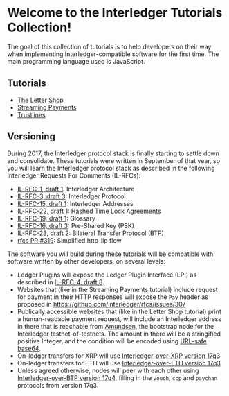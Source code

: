 # Welcome to the Interledger Tutorials Collection!

The goal of this collection of tutorials is to help developers
on their way when implementing Interledger-compatible software for the
first time. The main programming language used is JavaScript.

## Tutorials

* [The Letter Shop](../tutorials/letter-shop)
* [Streaming Payments](../tutorials/streaming-payments)
* [Trustlines](../tutorials/trustlines)

## Versioning

During 2017, the Interledger protocol stack is finally starting to settle
down and consolidate. These tutorials were written in September of that year,
so you will learn the Interledger protocol stack as described in the following
Interledger Requests For Comments (IL-RFCs):

* [IL-RFC-1, draft 1](https://interledger.org/rfcs/0001-interledger-architecture/draft-1.html): Interledger Architecture
* [IL-RFC-3, draft 3](https://interledger.org/rfcs/0003-interledger-protocol/draft-3.html): Interledger Protocol
* [IL-RFC-15, draft 1](https://interledger.org/rfcs/0015-ilp-addresses/draft-1.html): Interledger Addresses
* [IL-RFC-22, draft 1](https://interledger.org/rfcs/0022-hashed-timelock-agreements/draft-1.html): Hashed Time Lock Agreements
* [IL-RFC-19, draft 1](https://interledger.org/rfcs/0019-glossary/draft-1.html): Glossary
* [IL-RFC-16, draft 3](https://interledger.org/rfcs/0016-pre-shared-key/draft-3.html): Pre-Shared Key (PSK)
* [IL-RFC-23, draft 2](https://interledger.org/rfcs/0023-bilateral-transfer-protocol/draft-2.html): Bilateral Transfer Protocol (BTP)
* [rfcs PR #319](https://github.com/interledger/rfcs/pull/319): Simplified http-ilp flow

The software you will build during these tutorials will be compatible with software
written by other developers, on several levels:

* Ledger Plugins will expose the Ledger Plugin Interface (LPI) as described in [IL-RFC-4, draft 8](https://interledger.org/rfcs/0004-ledger-plugin-interface/draft-8.html).
* Websites that (like in the Streaming Payments tutorial) include request for payment in their HTTP responses will expose the `Pay` header as proposed in https://github.com/interledger/rfcs/issues/307
* Publically accessible websites that (like in the Letter Shop tutorial) print a human-readable payment request, will include an Interledger address in there that is reachable from [Amundsen](https://amundsen.michielbdejong.com/), the bootstrap node for the Interledger testnet-of-testnets. The amount in there will be a stringified positive Integer, and the condition will be encoded using [URL-safe base64](https://github.com/interledger/tutorials/blob/dcde0af71854fc15c38a209a53f43263967287db/shop.js#L4).
* On-ledger transfers for XRP will use [Interledger-over-XRP version 17q3](https://github.com/interledger/interledger/wiki/Interledger-over-XRP/16d6ad581ea29b510aeb937277bc691e497cf288)
* On-ledger transfers for ETH will use [Interledger-over-ETH version 17q3](https://github.com/interledger/interledger/wiki/Interledger-over-ETH/c85abcda1c8ad39f7830584ace6098dab0c90baf)
* Unless agreed otherwise, nodes will peer with each other using [Interledger-over-BTP version 17q4](https://github.com/interledger/interledger/wiki/Interledger-over-BTP/58b4197521b39aa69cc922000ad4daca823fcc48), filling in the `vouch`, `ccp` and `paychan` protocols from version 17q3.
